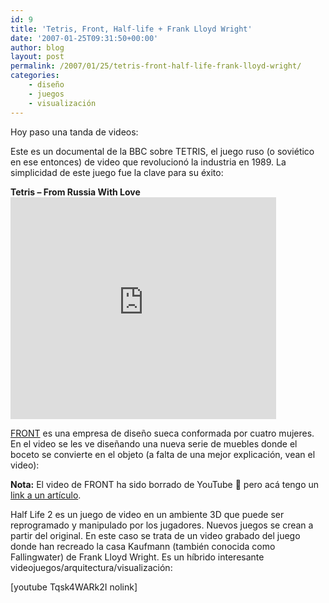 ```yaml
---
id: 9
title: 'Tetris, Front, Half-life + Frank Lloyd Wright'
date: '2007-01-25T09:31:50+00:00'
author: blog
layout: post
permalink: /2007/01/25/tetris-front-half-life-frank-lloyd-wright/
categories:
    - diseño
    - juegos
    - visualización
---
```


Hoy paso una tanda de videos:

Este es un documental de la BBC sobre TETRIS, el juego ruso (o soviético en ese entonces) de video que revolucionó la industria en 1989. La simplicidad de este juego fue la clave para su éxito:

**Tetris – From Russia With Love**  
<embed height="355" src="http://www.youtube.com/v/jcBIpn6a4yU&rel=1" type="application/x-shockwave-flash" width="425" wmode="transparent">

[FRONT](http://www.frontdesign.se/) es una empresa de diseño sueca conformada por cuatro mujeres. En el video se les ve diseñando una nueva serie de muebles donde el boceto se convierte en el objeto (a falta de una mejor explicación, vean el video):

**Nota:** El video de FRONT ha sido borrado de YouTube 🙁 pero acá tengo un [link a un artí­culo](http://www.sweden.se/templates/cs/Article____10430.aspx "Women gaining ground in industrial design in Sweden").

Half Life 2 es un juego de video en un ambiente 3D que puede ser reprogramado y manipulado por los jugadores. Nuevos juegos se crean a partir del original. En este caso se trata de un video grabado del juego donde han recreado la casa Kaufmann (también conocida como Fallingwater) de Frank Lloyd Wright. Es un hí­brido interesante videojuegos/arquitectura/visualización:

\[youtube Tqsk4WARk2I nolink\]